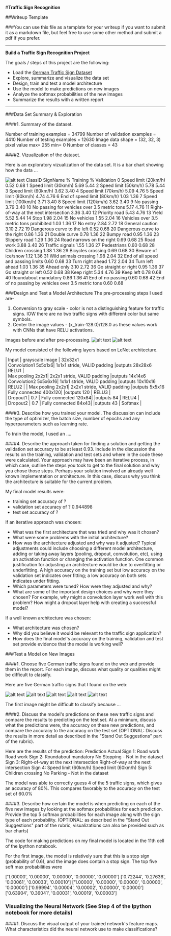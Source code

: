 #**Traffic Sign Recognition** 

##Writeup Template

###You can use this file as a template for your writeup if you want to submit it as a markdown file, but feel free to use some other method and submit a pdf if you prefer.

---

**Build a Traffic Sign Recognition Project**

The goals / steps of this project are the following:
* Load the [German Traffic Sign Dataset](http://benchmark.ini.rub.de/?section=gtsrb&subsection=dataset)
* Explore, summarize and visualize the data set
* Design, train and test a model architecture
* Use the model to make predictions on new images
* Analyze the softmax probabilities of the new images
* Summarize the results with a written report

[//]: # (Image References)

[image1]: ./images/german_1.jpg "Visualization"
[image2]: ./examples/grayscale.jpg "Grayscaling"
[image3]: ./examples/random_noise.jpg "Random Noise"
[image4]: ./examples/placeholder.png "Traffic Sign 1"
[image5]: ./examples/placeholder.png "Traffic Sign 2"
[image6]: ./examples/placeholder.png "Traffic Sign 3"
[image7]: ./examples/placeholder.png "Traffic Sign 4"
[image8]: ./examples/placeholder.png "Traffic Sign 5"


---

###Data Set Summary & Exploration

####1. Summary of the dataset.

Number of training examples = 34799
Number of validation examples = 4410
Number of testing examples = 12630
Image data shape = (32, 32, 3)
pixel value max= 255 min= 0
Number of classes = 43

####2. Vizualization of the dataset.

Here is an exploratory vizualization of the data set. It is a bar chart showing how the data ...

![alt text](https://raw.githubusercontent.com/dhnkrn/Traffic-Sign-Classifier/master/images/label_distribution.png)
ClassID SignName                                                % Training  % Validation
0       Speed limit (20km/h)                                     0.52       0.68
1       Speed limit (30km/h)                                     5.69       5.44
2       Speed limit (50km/h)                                     5.78       5.44
3       Speed limit (60km/h)                                     3.62       3.40
4       Speed limit (70km/h)                                     5.09       4.76
5       Speed limit (80km/h)                                     4.74       4.76
6       End of speed limit (80km/h)                              1.03       1.36
7       Speed limit (100km/h)                                    3.71       3.40
8       Speed limit (120km/h)                                    3.62       3.40
9       No passing                                               3.79       3.40
10      No passing for vehicles over 3.5 metric tons             5.17       4.76
11      Right-of-way at the next intersection                    3.36       3.40
12      Priority road                                            5.43       4.76
13      Yield                                                    5.52       5.44
14      Stop                                                     1.98       2.04
15      No vehicles                                              1.55       2.04
16      Vehicles over 3.5 metric tons prohibited                 1.03       1.36
17      No entry                                                 2.84       2.72
18      General caution                                          3.10       2.72
19      Dangerous curve to the left                              0.52       0.68
20      Dangerous curve to the right                             0.86       1.36
21      Double curve                                             0.78       1.36
22      Bumpy road                                               0.95       1.36
23      Slippery road                                            1.29       1.36
24      Road narrows on the right                                0.69       0.68
25      Road work                                                3.88       3.40
26      Traffic signals                                          1.55       1.36
27      Pedestrians                                              0.60       0.68
28      Children crossing                                        1.38       1.36
29      Bicycles crossing                                        0.69       0.68
30      Beware of ice/snow                                       1.12       1.36
31      Wild animals crossing                                    1.98       2.04
32      End of all speed and passing limits                      0.60       0.68
33      Turn right ahead                                         1.72       2.04
34      Turn left ahead                                          1.03       1.36
35      Ahead only                                               3.10       2.72
36      Go straight or right                                     0.95       1.36
37      Go straight or left                                      0.52       0.68
38      Keep right                                               5.34       4.76
39      Keep left                                                0.78       0.68
40      Roundabout mandatory                                     0.86       1.36
41      End of no passing                                        0.60       0.68
42      End of no passing by vehicles over 3.5 metric tons       0.60       0.68

###Design and Test a Model Architecture
The pre-processing steps I used are-
1. Conversion to gray scale - color is not a distinguishing feature for traffic signs. IOW there are no two traffic signs with different color but same symbols. 
2. Center the image values -  (x_train-128.0)/128.0 as these values work with CNNs that have RELU activations.

Images before and after pre-processing.
![alt text](https://raw.githubusercontent.com/dhnkrn/Traffic-Sign-Classifier/master/images/before.png)
![alt text](https://raw.githubusercontent.com/dhnkrn/Traffic-Sign-Classifier/master/images/after.png)

My model consisted of the following layers based on LeNet architecture.


| Input         	        	| grayscale image   						    |        32x32x1          	 
| Convolution1     5x5x1x6| 1x1x1 stride, VALID padding |outputs 28x28x6 	 
| RELU1				               |			
| Max pooling	      	2x2x1| 2x2x1 stride, VALID padding |outputs 14x14x6 			
| Convolution2 	  5x5x6x16| 1x1x1 stride, VALID padding |outputs 10x10x16			
| RELU2			               	|
| Max pooling	      	2x2x1| 2x2x1 stride, VALID padding |outputs 5x5x16
| Fully connected 	400x120|                             |outputs 120
| RELU3				               |			
| Dropout1                | 0.7
| Fully connected 	 120x84|                             |outputs 84
| RELU4			               	|			
| Dropout2                | 0.7
| Fully connected				84x43|                             |outputs 43
| Softmax               		|


####3. Describe how you trained your model. The discussion can include the type of optimizer, the batch size, number of epochs and any hyperparameters such as learning rate.

To train the model, I used an ....

####4. Describe the approach taken for finding a solution and getting the validation set accuracy to be at least 0.93. Include in the discussion the results on the training, validation and test sets and where in the code these were calculated. Your approach may have been an iterative process, in which case, outline the steps you took to get to the final solution and why you chose those steps. Perhaps your solution involved an already well known implementation or architecture. In this case, discuss why you think the architecture is suitable for the current problem.

My final model results were:
* training set accuracy of ?
* validation set accuracy of ?  0.944898
* test set accuracy of ? 

If an iterative approach was chosen:
* What was the first architecture that was tried and why was it chosen?
* What were some problems with the initial architecture?
* How was the architecture adjusted and why was it adjusted? Typical adjustments could include choosing a different model architecture, adding or taking away layers (pooling, dropout, convolution, etc), using an activation function or changing the activation function. One common justification for adjusting an architecture would be due to overfitting or underfitting. A high accuracy on the training set but low accuracy on the validation set indicates over fitting; a low accuracy on both sets indicates under fitting.
* Which parameters were tuned? How were they adjusted and why?
* What are some of the important design choices and why were they chosen? For example, why might a convolution layer work well with this problem? How might a dropout layer help with creating a successful model?

If a well known architecture was chosen:
* What architecture was chosen?
* Why did you believe it would be relevant to the traffic sign application?
* How does the final model's accuracy on the training, validation and test set provide evidence that the model is working well?
 

###Test a Model on New Images

####1. Choose five German traffic signs found on the web and provide them in the report. For each image, discuss what quality or qualities might be difficult to classify.

Here are five German traffic signs that I found on the web:

![alt text][image4] ![alt text][image5] ![alt text][image6] 
![alt text][image7] ![alt text][image8]

The first image might be difficult to classify because ...

####2. Discuss the model's predictions on these new traffic signs and compare the results to predicting on the test set. At a minimum, discuss what the predictions were, the accuracy on these new predictions, and compare the accuracy to the accuracy on the test set (OPTIONAL: Discuss the results in more detail as described in the "Stand Out Suggestions" part of the rubric).

Here are the results of the prediction:
        Prediction                              Actual
Sign 1: Road work                  Road work
Sign 2: Roundabout mandatory       No Stopping - Not in the dataset
Sign 3: Right-of-way at the next intersection       Right-of-way at the next intersection
Sign 4: Speed limit (60km/h)       Speed limit (60km/h)
Sign 5: Children crossing          No Parking - Not in the dataset


The model was able to correctly guess 4 of the 5 traffic signs, which gives an accuracy of 80%. This compares favorably to the accuracy on the test set of 60.0%

####3. Describe how certain the model is when predicting on each of the five new images by looking at the softmax probabilities for each prediction. Provide the top 5 softmax probabilities for each image along with the sign type of each probability. (OPTIONAL: as described in the "Stand Out Suggestions" part of the rubric, visualizations can also be provided such as bar charts)

The code for making predictions on my final model is located in the 11th cell of the Ipython notebook.

For the first image, the model is relatively sure that this is a stop sign (probability of 0.6), and the image does contain a stop sign. The top five soft max probabilities were

['1.00000', '0.00000', '0.00000', '0.00000', '0.00000']
['0.72244', '0.27636', '0.00061', '0.00033', '0.00010']
['1.00000', '0.00000', '0.00000', '0.00000', '0.00000']
['0.99994', '0.00004', '0.00002', '0.00000', '0.00000']
['0.63904', '0.36041', '0.00031', '0.00019', '0.00003']

### Visualizing the Neural Network (See Step 4 of the Ipython notebook for more details)
####1. Discuss the visual output of your trained network's feature maps. What characteristics did the neural network use to make classifications?


